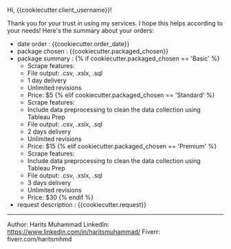 Hi, {{cookiecutter.client_username}}! 

Thank you for your trust in using my services. I hope this helps according to your needs! Here's the summary about your orders:

* date order : {{cookiecutter.order_date}}
* package chosen : {{cookiecutter.packaged_chosen}}
* package summary : {% if cookiecutter.packaged_chosen == 'Basic' %}
    * Scrape features: 
    * File output: .csv, .xslx, .sql
    * 1 day delivery
    * Unlimited revisions
    * Price: $5
{% elif cookiecutter.packaged_chosen == 'Standard' %}
    * Scrape features: 
    * Include data preprocessing to clean the data collection using Tableau Prep
    * File output: .csv, .xslx, .sql
    * 2 days delivery
    * Unlimited revisions
    * Price: $15
{% elif cookiecutter.packaged_chosen == 'Premium' %}
    * Scrape features: 
    * Include data preprocessing to clean the data collection using Tableau Prep
    * File output: .csv, .xslx, .sql
    * 3 days delivery
    * Unlimited revisions
    * Price: $30
{% endif %}
* request description : 
{{cookiecutter.request}}

--------------------------------
Author: Harits Muhammad
LinkedIn: https://www.linkedin.com/in/haritsmuhammad/
Fiverr: fiverr.com/haritsmhmd